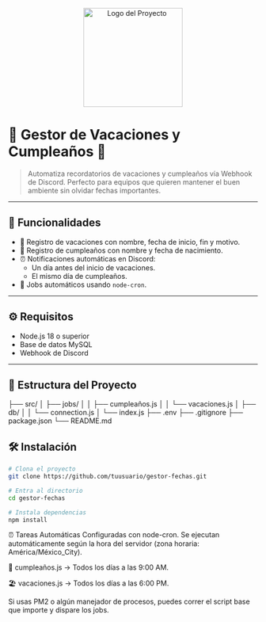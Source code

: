 <p align="center">
  <img src="https://i.imgur.com/dM7Thhn.png" width="200" alt="Logo del Proyecto">
</p>

# 🎉 Gestor de Vacaciones y Cumpleaños 📆

> Automatiza recordatorios de vacaciones y cumpleaños vía Webhook de Discord. Perfecto para equipos que quieren mantener el buen ambiente sin olvidar fechas importantes.

---

## 🚀 Funcionalidades

- 📌 Registro de vacaciones con nombre, fecha de inicio, fin y motivo.
- 🎂 Registro de cumpleaños con nombre y fecha de nacimiento.
- ⏰ Notificaciones automáticas en Discord:
  - Un día antes del inicio de vacaciones.
  - El mismo día de cumpleaños.
- 🧠 Jobs automáticos usando `node-cron`.

---

## ⚙️ Requisitos

- Node.js 18 o superior
- Base de datos MySQL
- Webhook de Discord

---

## 📁 Estructura del Proyecto

├── src/
│ ├── jobs/
│ │ ├── cumpleaños.js
│ │ └── vacaciones.js
│ ├── db/
│ │ └── connection.js
│ └── index.js
├── .env
├── .gitignore
├── package.json
└── README.md

## 🛠️ Instalación

```bash
# Clona el proyecto
git clone https://github.com/tuusuario/gestor-fechas.git

# Entra al directorio
cd gestor-fechas

# Instala dependencias
npm install
```

⏰ Tareas Automáticas
Configuradas con node-cron. Se ejecutan automáticamente según la hora del servidor (zona horaria: América/México_City).

🎈 cumpleaños.js → Todos los días a las 9:00 AM.

🏖 vacaciones.js → Todos los días a las 6:00 PM.

Si usas PM2 o algún manejador de procesos, puedes correr el script base que importe y dispare los jobs.

